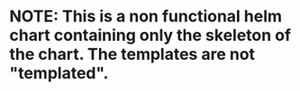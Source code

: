 # NOTE: This is a non functional helm chart containing only the skeleton of the chart. The templates are not "templated".

